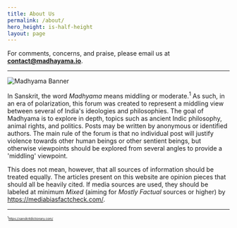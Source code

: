 ```yaml
---
title: About Us
permalink: /about/
hero_height: is-half-height
layout: page
---
```


For comments, concerns, and praise,
please email us at **contact@madhayama.io**.

_________________________________________________________________________________________________________________________

 <img src="{{ site.base_url }}/assets/images/madhyama_banner.png" alt="Madhyama Banner">

In Sanskrit, the word _Madhyama_ means middling or moderate.<sup>1</sup> As such, in an era of polarization, this forum was created to represent a middling view between several of India's ideologies and philosophies. The goal of Madhyama is to explore in depth, topics such as ancient Indic philosophy, animal rights, and politics. Posts may be written by anonymous or identified authors. The main rule of the forum is that no individual post will justify violence towards other human beings or other sentient beings, but otherwise viewpoints should be explored from several angles to provide a 'middling' viewpoint.

This does not mean, however, that all sources of information should be treated equally. The articles present on this website are opinion pieces that should all be heavily cited. If media sources are used, they should be labeled at minimum _Mixed_ (aiming for _Mostly Factual_ sources or higher) by https://mediabiasfactcheck.com/.

_________________________________________________________________________________________________________________________


<span style="font-size:0.5em;"><sup>1</sup>https://sanskritdictionary.com/</span>
